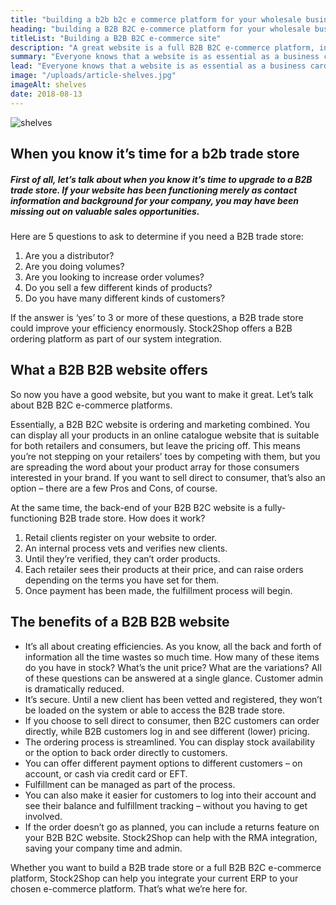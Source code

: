 ```yaml
---
title: "building a b2b b2c e commerce platform for your wholesale business"
heading: "building a B2B B2C e-commerce platform for your wholesale business"
titleList: "Building a B2B B2C e-commerce site"
description: "A great website is a full B2B B2C e-commerce platform, including company information, a B2B trade store and a B2C platform. Here's how to create one."
summary: "Everyone knows that a website is as essential as a business card – if not more so. But what does your website do for you? It could be an e-commerce solution for wholesale."
lead: "Everyone knows that a website is as essential as a business card – if not more so. But what does your website do for you? Is it just an impressive pamphlet, with information about your company and the products you sell? That’s fine. A good website will include a B2B ordering platform or trade store that lets you sell direct to retailers. A great website is a full e-commerce platform, including company information, a B2B trade store and a B2C platform."
image: "/uploads/article-shelves.jpg"
imageAlt: shelves
date: 2018-08-13
---
```


![shelves](/uploads/article-shelves.jpg)

## When you know it’s time for a b2b trade store

##### First of all, let’s talk about when you know it’s time to upgrade to a B2B trade store. If your website has been functioning merely as contact information and background for your company, you may have been missing out on valuable sales opportunities.

Here are 5 questions to ask to determine if you need a B2B trade store:

1. Are you a distributor?
2. Are you doing volumes?
3. Are you looking to increase order volumes?
4. Do you sell a few different kinds of products?
5. Do you have many different kinds of customers?

If the answer is ‘yes’ to 3 or more of these questions, a B2B trade store could improve your efficiency enormously. Stock2Shop offers a B2B ordering platform as part of our system integration.

## What a B2B B2B website offers

So now you have a good website, but you want to make it great. Let’s talk about B2B B2C e-commerce platforms.

Essentially, a B2B B2C website is ordering and marketing combined. You can display all your products in an online catalogue website that is suitable for both retailers and consumers, but leave the pricing off. This means you’re not stepping on your retailers’ toes by competing with them, but you are spreading the word about your product array for those consumers interested in your brand. If you want to sell direct to consumer, that’s also an option – there are a few Pros and Cons, of course.

At the same time, the back-end of your B2B B2C website is a fully-functioning B2B trade store. How does it work?

1. Retail clients register on your website to order.
2. An internal process vets and verifies new clients.
3. Until they’re verified, they can’t order products.
4. Each retailer sees their products at their price, and can raise orders depending on the terms you have set for them.
5. Once payment has been made, the fulfillment process will begin.

## The benefits of a B2B B2B website

- It’s all about creating efficiencies. As you know, all the back and forth of information all the time wastes so much time. How many of these items do you have in stock? What’s the unit price? What are the variations? All of these questions can be answered at a single glance. Customer admin is dramatically reduced.
- It’s secure. Until a new client has been vetted and registered, they won’t be loaded on the system or able to access the B2B trade store.
- If you choose to sell direct to consumer, then B2C customers can order directly, while B2B customers log in and see different (lower) pricing.
- The ordering process is streamlined. You can display stock availability or the option to back order directly to customers.
- You can offer different payment options to different customers – on account, or cash via credit card or EFT.
- Fulfillment can be managed as part of the process.
- You can also make it easier for customers to log into their account and see their balance and fulfillment tracking – without you having to get involved.
- If the order doesn’t go as planned, you can include a returns feature on your B2B B2C website. Stock2Shop can help with the RMA integration, saving your company time and admin.

Whether you want to build a B2B trade store or a full B2B B2C e-commerce platform, Stock2Shop can help you integrate your current ERP to your chosen e-commerce platform. That’s what we’re here for.